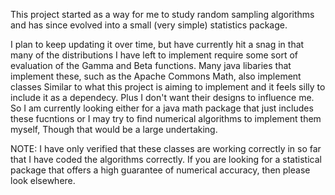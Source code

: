 This project started as a way for me to study random sampling algorithms
and has since evolved into a small (very simple) statistics package.

I plan to keep updating it over time, but have currently hit a snag
in that many of the distributions I have left to implement require
some sort of evaluation of the Gamma and Beta functions. Many java
libaries that implement these, such as the Apache Commons Math, also
implement classes Similar to what this project is aiming to implement
and it feels silly to include it as a dependecy. Plus I don't want
their designs to influence me. So I am currently looking either
for a java math package that just includes these fucntions or I
may try to find numerical algorithms to implement them myself,
Though that would be a large undertaking.

NOTE: I have only verified that these classes are working correctly
      in so far that I have coded the algorithms correctly. If you
      are looking for a statistical package that offers a high
      guarantee of numerical accuracy, then please look elsewhere.
